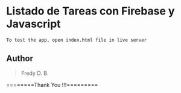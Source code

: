 # Listado de Tareas con Firebase y Javascript

```
To test the app, open index.html file in live server
```

## Author

<blockquote>
Fredy D. B.

</blockquote>

========Thank You !!!=========
